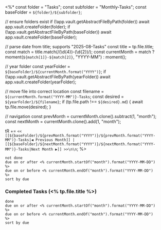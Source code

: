 
<%*
const folder = "Tasks";
const subfolder = "Monthly-Tasks";
const baseFolder = `${folder}/${subfolder}`;

// ensure folders exist
if (!app.vault.getAbstractFileByPath(folder)) await app.vault.createFolder(folder);
if (!app.vault.getAbstractFileByPath(baseFolder)) await app.vault.createFolder(baseFolder);

// parse date from title; supports "2025-08-Tasks"
const title = tp.file.title;
const match = title.match(/(\d{4})-(\d{2})/);
const currentMonth = match
  ? moment(`${match[1]}-${match[2]}`, "YYYY-MM")
  : moment();

// year folder
const yearFolder = `${baseFolder}/${currentMonth.format("YYYY")}`;
if (!app.vault.getAbstractFileByPath(yearFolder)) await app.vault.createFolder(yearFolder);

// move file into correct location
const filename = `${currentMonth.format("YYYY-MM")}-Tasks`;
const desired = `${yearFolder}/${filename}`;
if (tp.file.path !== `${desired}.md`) {
  await tp.file.move(desired);
}

// navigation
const prevMonth = currentMonth.clone().subtract(1, "month");
const nextMonth = currentMonth.clone().add(1, "month");

tR += `<< [[${baseFolder}/${prevMonth.format("YYYY")}/${prevMonth.format("YYYY-MM")}-Tasks|◀ Previous Month]] | [[${baseFolder}/${nextMonth.format("YYYY")}/${nextMonth.format("YYYY-MM")}-Tasks|Next Month ▶]] >>\n\n`;
%>
```tasks
not done
due on or after <% currentMonth.startOf("month").format("YYYY-MM-DD") %>
due on or before <% currentMonth.endOf("month").format("YYYY-MM-DD") %>
sort by due
```

### Completed Tasks (<% tp.file.title %>)

```tasks
done
due on or after <% currentMonth.startOf("month").format("YYYY-MM-DD") %>
due on or before <% currentMonth.endOf("month").format("YYYY-MM-DD") %>
sort by due
```